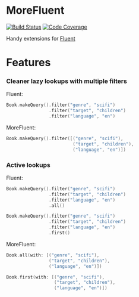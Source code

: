 # MoreFluent
[![Build Status](https://travis-ci.org/matheusmcardoso/more-fluent.svg?branch=master)](https://travis-ci.org/matheusmcardoso/more-fluent)
[![Code Coverage](https://codecov.io/gh/matheusmcardoso/more-fluent/branch/master/graph/badge.svg)](https://codecov.io/gh/matheusmcardoso/more-fluent)

Handy extensions for [Fluent](https://github.com/vapor/fluent)

# Features
### Cleaner lazy lookups with multiple filters

Fluent:
```swift
Book.makeQuery().filter("genre", "scifi")
                .filter("target", "children")
                .filter("language", "en")
```

MoreFluent:
```swift
Book.makeQuery().filter([("genre", "scifi"),
                         ("target", "children"),
                         ("language", "en")])
```
### Active lookups
Fluent:
```swift
Book.makeQuery().filter("genre", "scifi")
                .filter("target", "children")
                .filter("language", "en")
                .all()
```
```swift
Book.makeQuery().filter("genre", "scifi")
                .filter("target", "children")
                .filter("language", "en")
                .first()
```

MoreFluent:
```swift
Book.all(with: [("genre", "scifi"),
                ("target", "children"),
                ("language", "en")])
```
```swift
Book.first(with: [("genre", "scifi"),
                  ("target", "children"),
                  ("language", "en")])
```
